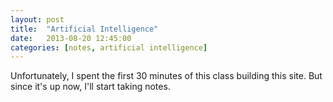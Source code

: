 ```yaml
---
layout: post
title:  "Artificial Intelligence"
date:   2013-08-20 12:45:00
categories: [notes, artificial intelligence]
---
```


Unfortunately, I spent the first 30 minutes of this class building this site. But since it's up now, I'll start taking notes.

